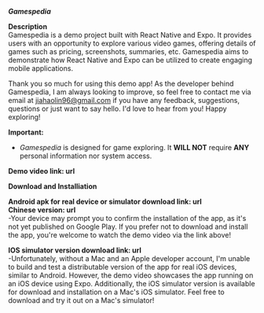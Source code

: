 <b><i>Gamespedia</i></b>

<b>Description</b><br/>
Gamespedia is a demo project built with React Native and Expo. It provides users with an opportunity to explore various video games, offering details of games such as pricing, screenshots, summaries, etc. Gamespedia aims to demonstrate how React Native and Expo can be utilized to create engaging mobile applications.




Thank you so much for using this demo app! As the developer behind Gamespedia, I am always looking to improve, so feel free to contact me via email at jiahaolin96@gmail.com if
you have any feedback, suggestions, questions or just want to say hello. I'd love to hear from you! Happy exploring!

<b>Important:</b>
 - <i>Gamespedia</i> is designed for game exploring. It <b>WILL NOT</b> require <b>ANY</b> personal information nor system access.

<b>Demo video link: url</b>

<b>Download and Installiation</b></br>

<b>Android apk for real device or simulator download link: url </b></br>
<b>Chinese version: url</b>
	<br/>	-Your device may prompt you to confirm the installation of the app, as it's not yet published on Google Play. If you prefer not to download and install the app, you're welcome to watch the demo video via the link above!

<b>IOS simulator version download link: url</b><br/>
  	-Unfortunately, without a Mac and an Apple developer account, I'm unable to build and test a distributable version of the app for real iOS devices, similar to Android. However, the demo video showcases the app running on an iOS device using Expo. Additionally, the iOS simulator version is available for download and installation on a Mac's iOS simulator. Feel free to download and try it out on a Mac's simulator!

